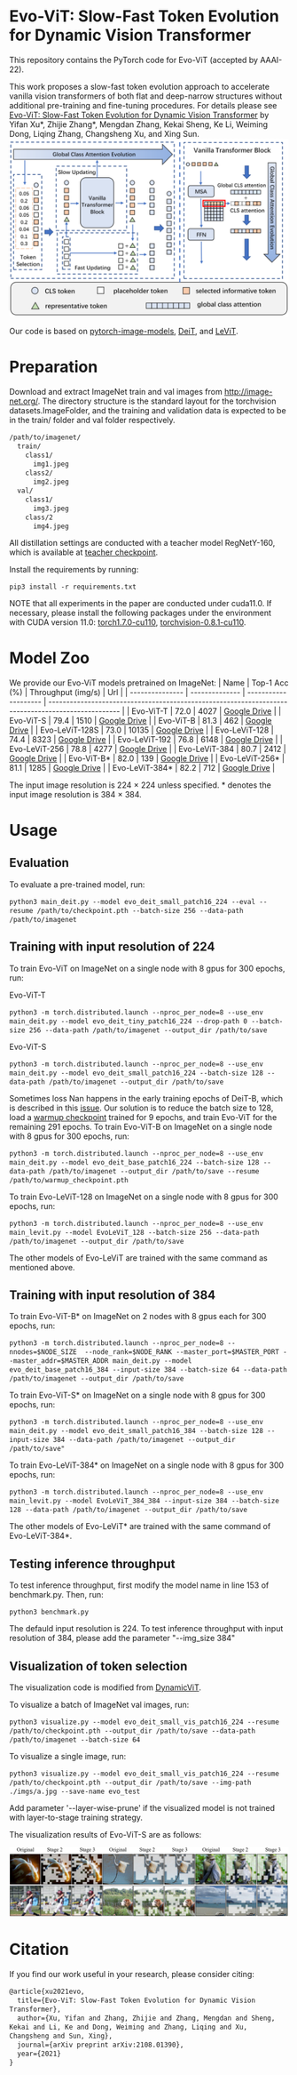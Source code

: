 # Evo-ViT: Slow-Fast Token Evolution for Dynamic Vision Transformer

This repository contains the PyTorch code for Evo-ViT (accepted by AAAI-22). 

This work proposes a slow-fast token evolution approach to accelerate vanilla vision transformers of both flat and deep-narrow structures without additional pre-training and fine-tuning procedures. For details please see [Evo-ViT: Slow-Fast Token Evolution for Dynamic Vision Transformer](https://arxiv.org/abs/2108.01390) by Yifan Xu*, Zhijie Zhang*, Mengdan Zhang, Kekai Sheng, Ke Li, Weiming Dong, Liqing Zhang, Changsheng Xu, and Xing Sun.
![intro](imgs/method.png)

Our code is based on [pytorch-image-models](https://github.com/rwightman/pytorch-image-models), [DeiT](https://github.com/facebookresearch/deit), and [LeViT](https://github.com/facebookresearch/LeViT).

# Preparation
Download and extract ImageNet train and val images from http://image-net.org/. The directory structure is the standard layout for the torchvision datasets.ImageFolder, and the training and validation data is expected to be in the train/ folder and val folder respectively.
```
/path/to/imagenet/
  train/
    class1/
      img1.jpeg
    class2/
      img2.jpeg
  val/
    class1/
      img3.jpeg
    class/2
      img4.jpeg
```
All distillation settings are conducted with a teacher model RegNetY-160, which is available at [teacher checkpoint](https://dl.fbaipublicfiles.com/deit/regnety_160-a5fe301d.pth).

Install the requirements by running:
```
pip3 install -r requirements.txt
```
NOTE that all experiments in the paper are conducted under cuda11.0. If necessary, please install the following packages under the environment with CUDA version 11.0:
[torch1.7.0-cu110](https://download.pytorch.org/whl/cu110/torch-1.7.0%2Bcu110-cp36-cp36m-linux_x86_64.whl), 
[torchvision-0.8.1-cu110](https://download.pytorch.org/whl/cu110/torchvision-0.8.1%2Bcu110-cp36-cp36m-linux_x86_64.whl).

# Model Zoo

We provide our Evo-ViT models pretrained on ImageNet:
| Name            | Top-1 Acc (\%) | Throughput (img/s)   | Url                                                                                                |
| --------------- | -------------- | -------------------- | -------------------------------------------------------------------------------------------------- |
| Evo-ViT-T       |  72.0          |     4027             | [Google Drive](https://drive.google.com/file/d/1AL4uHGHvCoFXkrtHRgf4XmurgRs5-qab/view?usp=sharing) |
| Evo-ViT-S       |  79.4          |     1510             | [Google Drive](https://drive.google.com/file/d/1AiD1J-z9klr72-zczkJzX1HHVlxO7iin/view?usp=sharing) |
| Evo-ViT-B       |  81.3          |     462              | [Google Drive](https://drive.google.com/file/d/15EmMKb4L5IjHqnMYQHVNYZGRRGdByTsz/view?usp=sharing) |
| Evo-LeViT-128S  |  73.0          |     10135            | [Google Drive](https://drive.google.com/file/d/1urqO1OqpMK8_Y3E7hQilLkCT9hsTv7ST/view?usp=sharing) |
| Evo-LeViT-128   |  74.4          |     8323             | [Google Drive](https://drive.google.com/file/d/1rvMe1Iz_9d6meAbbov25pblCeQ7Q0tt2/view?usp=sharing) |
| Evo-LeViT-192   |  76.8          |     6148             | [Google Drive](https://drive.google.com/file/d/1tWcgm3Z3WSaY4awycLwY4Jc1j_dIIOxn/view?usp=sharing) |
| Evo-LeViT-256   |  78.8          |     4277             | [Google Drive](https://drive.google.com/file/d/1CG-MLsPhKzs1CI613sQoW0Q7fPUuLBOP/view?usp=sharing) |
| Evo-LeViT-384   |  80.7          |     2412             | [Google Drive](https://drive.google.com/file/d/1cFmHWSCHeTaS4o5zL_qAc2tkWUugxvQh/view?usp=sharing) |
| Evo-ViT-B*      |  82.0          |     139              | [Google Drive](https://drive.google.com/file/d/1MBSH4Fx8Bq9cgGhktvYAb23EFioiv2y2/view?usp=sharing) |
| Evo-LeViT-256*  |  81.1          |     1285             | [Google Drive](https://drive.google.com/file/d/1MHHljQCzz-L6Sj18vq7QrQHhn4YvWjn8/view?usp=sharing) |
| Evo-LeViT-384*  |  82.2          |     712              | [Google Drive](https://drive.google.com/file/d/1YzLPOLMLSymLzIdMqYol1HI7MwO35_7j/view?usp=sharing) |

The input image resolution is 224 × 224 unless specified. \* denotes the input image resolution is 384 × 384. 

# Usage

## Evaluation
To evaluate a pre-trained model, run:
```
python3 main_deit.py --model evo_deit_small_patch16_224 --eval --resume /path/to/checkpoint.pth --batch-size 256 --data-path /path/to/imagenet
```

## Training with input resolution of 224
To train Evo-ViT  on ImageNet on a single node with 8 gpus for 300 epochs,  run:
 
Evo-ViT-T
```
python3 -m torch.distributed.launch --nproc_per_node=8 --use_env main_deit.py --model evo_deit_tiny_patch16_224 --drop-path 0 --batch-size 256 --data-path /path/to/imagenet --output_dir /path/to/save
```

Evo-ViT-S
```
python3 -m torch.distributed.launch --nproc_per_node=8 --use_env main_deit.py --model evo_deit_small_patch16_224 --batch-size 128 --data-path /path/to/imagenet --output_dir /path/to/save
```

Sometimes loss Nan happens in the early training epochs of DeiT-B, which is described in this [issue](https://github.com/facebookresearch/deit/issues/29). Our solution is to reduce the batch size to 128, load a [warmup checkpoint](https://drive.google.com/file/d/1k3luEHWyQ7HuU6g1pmh2f2gDDOPqQmb5/view?usp=sharing) trained for 9 epochs, and train Evo-ViT for the remaining 291 epochs. To train Evo-ViT-B  on ImageNet on a single node with 8 gpus for 300 epochs,  run:
```
python3 -m torch.distributed.launch --nproc_per_node=8 --use_env main_deit.py --model evo_deit_base_patch16_224 --batch-size 128 --data-path /path/to/imagenet --output_dir /path/to/save --resume /path/to/warmup_checkpoint.pth
```

To train Evo-LeViT-128  on ImageNet on a single node with 8 gpus for 300 epochs,  run:
```
python3 -m torch.distributed.launch --nproc_per_node=8 --use_env main_levit.py --model EvoLeViT_128 --batch-size 256 --data-path /path/to/imagenet --output_dir /path/to/save
```
The other models of Evo-LeViT are trained with the same command as mentioned above.

## Training with input  resolution of 384

To train Evo-ViT-B*  on ImageNet on 2 nodes with 8 gpus each for 300 epochs, run:
```
python3 -m torch.distributed.launch --nproc_per_node=8 --nnodes=$NODE_SIZE  --node_rank=$NODE_RANK --master_port=$MASTER_PORT --master_addr=$MASTER_ADDR main_deit.py --model evo_deit_base_patch16_384 --input-size 384 --batch-size 64 --data-path /path/to/imagenet --output_dir /path/to/save
```

To train Evo-ViT-S*  on ImageNet on a single node with 8 gpus for 300 epochs,  run:
```
python3 -m torch.distributed.launch --nproc_per_node=8 --use_env main_deit.py --model evo_deit_small_patch16_384 --batch-size 128 --input-size 384 --data-path /path/to/imagenet --output_dir /path/to/save"
```

To train Evo-LeViT-384*  on ImageNet on a single node with 8 gpus for 300 epochs,  run:

```
python3 -m torch.distributed.launch --nproc_per_node=8 --use_env main_levit.py --model EvoLeViT_384_384 --input-size 384 --batch-size 128 --data-path /path/to/imagenet --output_dir /path/to/save
```

The other models of Evo-LeViT* are trained with the same command of Evo-LeViT-384*.

## Testing inference throughput
To test inference throughput, first modify the model name in line 153 of benchmark.py. Then, run:
```
python3 benchmark.py
```
The defauld input resolution is 224. To test inference throughput with input resolution of 384, please add the parameter "--img_size 384"

## Visualization of token selection
The visualization code is modified from [DynamicViT](https://github.com/raoyongming/DynamicViT).

To visualize a batch of ImageNet val images, run:
```
python3 visualize.py --model evo_deit_small_vis_patch16_224 --resume /path/to/checkpoint.pth --output_dir /path/to/save --data-path /path/to/imagenet --batch-size 64 
```
To visualize a single image, run:
```
python3 visualize.py --model evo_deit_small_vis_patch16_224 --resume /path/to/checkpoint.pth --output_dir /path/to/save --img-path ./imgs/a.jpg --save-name evo_test
```
Add parameter '--layer-wise-prune' if the visualized model is not trained with layer-to-stage training strategy.

The visualization results of Evo-ViT-S are as follows:

![result](imgs/results.png)


# Citation
If you find our work useful in your research, please consider citing:
```
@article{xu2021evo,
  title={Evo-ViT: Slow-Fast Token Evolution for Dynamic Vision Transformer},
  author={Xu, Yifan and Zhang, Zhijie and Zhang, Mengdan and Sheng, Kekai and Li, Ke and Dong, Weiming and Zhang, Liqing and Xu, Changsheng and Sun, Xing},
  journal={arXiv preprint arXiv:2108.01390},
  year={2021}
}
```
